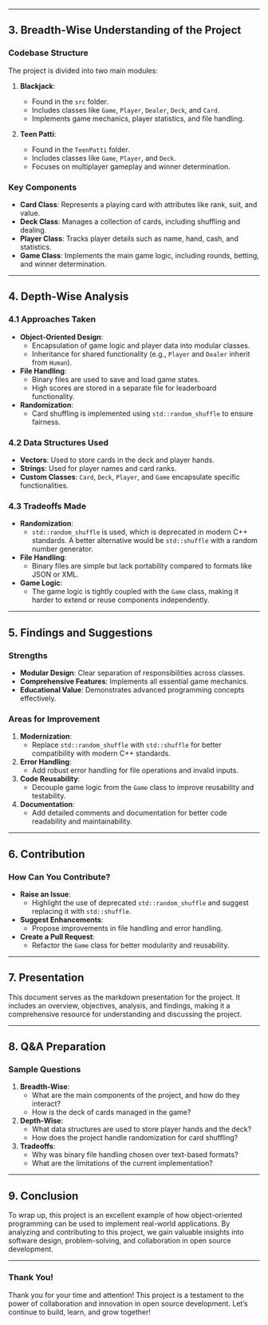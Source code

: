 

---

## **3. Breadth-Wise Understanding of the Project**

### **Codebase Structure**
The project is divided into two main modules:

1. **Blackjack**:
   - Found in the `src` folder.
   - Includes classes like `Game`, `Player`, `Dealer`, `Deck`, and `Card`.
   - Implements game mechanics, player statistics, and file handling.

2. **Teen Patti**:
   - Found in the `TeenPatti` folder.
   - Includes classes like `Game`, `Player`, and `Deck`.
   - Focuses on multiplayer gameplay and winner determination.

### **Key Components**
- **Card Class**: Represents a playing card with attributes like rank, suit, and value.
- **Deck Class**: Manages a collection of cards, including shuffling and dealing.
- **Player Class**: Tracks player details such as name, hand, cash, and statistics.
- **Game Class**: Implements the main game logic, including rounds, betting, and winner determination.

---

## **4. Depth-Wise Analysis**

### **4.1 Approaches Taken**
- **Object-Oriented Design**:
  - Encapsulation of game logic and player data into modular classes.
  - Inheritance for shared functionality (e.g., `Player` and `Dealer` inherit from `Human`).
- **File Handling**:
  - Binary files are used to save and load game states.
  - High scores are stored in a separate file for leaderboard functionality.
- **Randomization**:
  - Card shuffling is implemented using `std::random_shuffle` to ensure fairness.

### **4.2 Data Structures Used**
- **Vectors**: Used to store cards in the deck and player hands.
- **Strings**: Used for player names and card ranks.
- **Custom Classes**: `Card`, `Deck`, `Player`, and `Game` encapsulate specific functionalities.

### **4.3 Tradeoffs Made**
- **Randomization**:
  - `std::random_shuffle` is used, which is deprecated in modern C++ standards. A better alternative would be `std::shuffle` with a random number generator.
- **File Handling**:
  - Binary files are simple but lack portability compared to formats like JSON or XML.
- **Game Logic**:
  - The game logic is tightly coupled with the `Game` class, making it harder to extend or reuse components independently.

---

## **5. Findings and Suggestions**

### **Strengths**
- **Modular Design**: Clear separation of responsibilities across classes.
- **Comprehensive Features**: Implements all essential game mechanics.
- **Educational Value**: Demonstrates advanced programming concepts effectively.

### **Areas for Improvement**
1. **Modernization**:
   - Replace `std::random_shuffle` with `std::shuffle` for better compatibility with modern C++ standards.
2. **Error Handling**:
   - Add robust error handling for file operations and invalid inputs.
3. **Code Reusability**:
   - Decouple game logic from the `Game` class to improve reusability and testability.
4. **Documentation**:
   - Add detailed comments and documentation for better code readability and maintainability.

---

## **6. Contribution**

### **How Can You Contribute?**
- **Raise an Issue**:
  - Highlight the use of deprecated `std::random_shuffle` and suggest replacing it with `std::shuffle`.
- **Suggest Enhancements**:
  - Propose improvements in file handling and error handling.
- **Create a Pull Request**:
  - Refactor the `Game` class for better modularity and reusability.

---

## **7. Presentation**

This document serves as the markdown presentation for the project. It includes an overview, objectives, analysis, and findings, making it a comprehensive resource for understanding and discussing the project.

---

## **8. Q&A Preparation**

### **Sample Questions**
1. **Breadth-Wise**:
   - What are the main components of the project, and how do they interact?
   - How is the deck of cards managed in the game?
2. **Depth-Wise**:
   - What data structures are used to store player hands and the deck?
   - How does the project handle randomization for card shuffling?
3. **Tradeoffs**:
   - Why was binary file handling chosen over text-based formats?
   - What are the limitations of the current implementation?

---

## **9. Conclusion**

To wrap up, this project is an excellent example of how object-oriented programming can be used to implement real-world applications. By analyzing and contributing to this project, we gain valuable insights into software design, problem-solving, and collaboration in open source development.

---

### **Thank You!**

Thank you for your time and attention! This project is a testament to the power of collaboration and innovation in open source development. Let’s continue to build, learn, and grow together!

